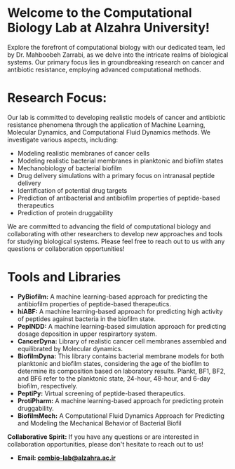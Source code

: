 # Welcome to the Computational Biology Lab at Alzahra University!

Explore the forefront of computational biology with our dedicated team, led by Dr. Mahboobeh Zarrabi, as we delve into the intricate realms of biological systems. Our primary focus lies in groundbreaking research on cancer and antibiotic resistance, employing advanced computational methods.
# Research Focus:
Our lab is committed to developing realistic models of cancer and antibiotic resistance phenomena through the application of Machine Learning, Molecular Dynamics, and Computational Fluid Dynamics methods. We investigate various aspects, including:

* Modeling realistic membranes of cancer cells
* Modeling realistic bacterial membranes in planktonic and biofilm states
* Mechanobiology of bacterial biofilm
* Drug delivery simulations with a primary focus on intranasal peptide delivery
* Identification of potential drug targets
* Prediction of antibacterial and antibiofilm properties of peptide-based therapeutics
* Prediction of protein druggability

We are committed to advancing the field of computational biology and collaborating with other researchers to develop new approaches and tools for studying biological systems. Please feel free to reach out to us with any questions or collaboration opportunities!
# Tools and Libraries
* **PyBiofilm:** A machine learning-based approach for predicting the antibiofilm properties of peptide-based therapeutics.
* **hiABF:** A machine learning-based approach for predicting high activity of peptides against bacteria in the biofilm state.
* **PepINDD:** A machine learning-based simulation approach for predicting dosage deposition in upper respirartory system.
* **CancerDyna:** Library of realistic cancer cell membranes assembled and equilibrated by Molecular dynamics.
* **BiofilmDyna:** This library contains bacterial membrane models for both planktonic and biofilm states, considering the age of the biofilm to determine its composition based on laboratory results. Plankt, BF1, BF2, and BF6 refer to the planktonic state, 24-hour, 48-hour, and 6-day biofilm, respectively.
* **PeptiPy:** Virtual screening of peptide-based therapeutics.
* **ProtiPharm:** A machine learning-based approach for predicting protein druggability.
* **BiofilmMech:** A Computational Fluid Dynamics Approach for Predicting and Modeling the Mechanical Behavior of Bacterial Biofil


**Collaborative Spirit:**
If you have any questions or are interested in collaboration opportunities, please don't hesitate to reach out to us!
* **Email: combio-lab@alzahra.ac.ir**
